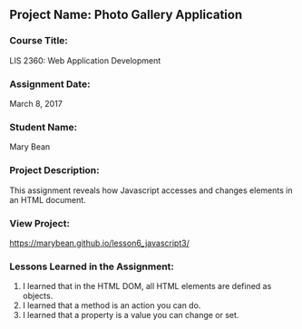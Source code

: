 ## Project Name:  Photo Gallery Application

### Course Title:
LIS 2360:  Web Application Development

### Assignment Date:  
March 8, 2017

### Student Name:  
Mary Bean 

### Project Description:
This assignment reveals how Javascript accesses and changes elements in an HTML document. 

### View Project:
https://marybean.github.io/lesson6_javascript3/

### Lessons Learned in the Assignment:
1. I learned that in the HTML DOM, all HTML elements are defined as objects. 
2. I learned that a method is an action you can do. 
3. I learned that a property is a value you can change or set. 

